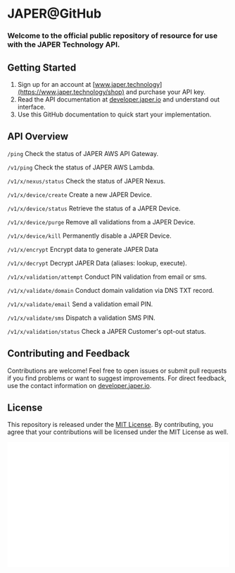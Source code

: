 # JAPER@GitHub

### Welcome to the official public repository of resource for use with the JAPER Technology API.

## Getting Started

1. Sign up for an account at [www.japer.technology](https://www.japer.technology/shop) and purchase your API key.
2. Read the API documentation at [developer.japer.io](https://developer.japer.io) and understand out interface.
3. Use this GitHub documentation to quick start your implementation.

## API Overview

`/ping` Check the status of JAPER AWS API Gateway.

`/v1/ping` Check the status of JAPER AWS Lambda.

`/v1/x/nexus/status` Check the status of JAPER Nexus.

`/v1/x/device/create` Create a new JAPER Device.

`/v1/x/device/status` Retrieve the status of a JAPER Device.

`/v1/x/device/purge` Remove all validations from a JAPER Device.

`/v1/x/device/kill` Permanently disable a JAPER Device.

`/v1/x/encrypt` Encrypt data to generate JAPER Data

`/v1/x/decrypt` Decrypt JAPER Data (aliases: lookup, execute).

`/v1/x/validation/attempt` Conduct PIN validation from email or sms.

`/v1/x/validate/domain` Conduct domain validation via DNS TXT record.

`/v1/x/validate/email` Send a validation email PIN.

`/v1/x/validate/sms` Dispatch a validation SMS PIN.

`/v1/x/validation/status` Check a JAPER Customer's opt-out status.

## Contributing and Feedback

Contributions are welcome! Feel free to open issues or submit pull requests if you find problems or want to suggest improvements. For direct feedback, use the contact information on [developer.japer.io](https://developer.japer.io).

## License

This repository is released under the [MIT License](LICENSE.md). By contributing, you agree that your contributions will be licensed under the MIT License as well.

![JAPER](https://github.com/japertechnology/DEVELOPER-JAPER-IO/blob/df569f40620c4f737ecd81938f2bcf0df4760f3b/asset/images/JAPER-White.png)
